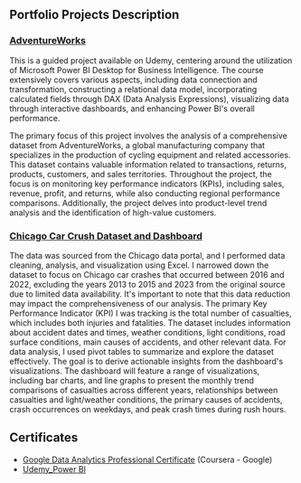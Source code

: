 ## Portfolio Projects Description

### [AdventureWorks](https://github.com/grngrass/data_analysis/blob/main/Power%20BI/AdventureWorks%20Report.pbix)

This is a guided project available on Udemy, centering around the utilization of Microsoft Power BI Desktop for Business Intelligence. The course extensively covers various aspects, including data connection and transformation, constructing a relational data model, incorporating calculated fields through DAX (Data Analysis Expressions), visualizing data through interactive dashboards, and enhancing Power BI's overall performance.

The primary focus of this project involves the analysis of a comprehensive dataset from AdventureWorks, a global manufacturing company that specializes in the production of cycling equipment and related accessories. This dataset contains valuable information related to transactions, returns, products, customers, and sales territories. Throughout the project, the focus is on monitoring key performance indicators (KPIs), including sales, revenue, profit, and returns, while also conducting regional performance comparisons. Additionally, the project delves into product-level trend analysis and the identification of high-value customers. 


### [Chicago Car Crush Dataset and Dashboard](https://github.com/grngrass/data_analysis/blob/main/Excel/Chicago_Car_Crush.md)
The data was sourced from the Chicago data portal, and I performed data cleaning, analysis, and visualization using Excel. I narrowed down the dataset to focus on Chicago car crashes that occurred between 2016 and 2022, excluding the years 2013 to 2015 and 2023 from the original source due to limited data availability. It's important to note that this data reduction may impact the comprehensiveness of our analysis.
The primary Key Performance Indicator (KPI) I was tracking is the total number of casualties, which includes both injuries and fatalities. The dataset includes information about accident dates and times, weather conditions, light conditions, road surface conditions, main causes of accidents, and other relevant data. For data analysis, I used pivot tables to summarize and explore the dataset effectively. The goal is to derive actionable insights from the dashboard's visualizations. The dashboard will feature a range of visualizations, including bar charts, and line graphs to present the monthly trend comparisons of casualties across different years, relationships between casualties and light/weather conditions, the primary causes of accidents, crash occurrences on weekdays, and peak crash times during rush hours.


## Certificates

- [Google Data Analytics Professional Certificate](https://coursera.org/share/5071c19f0df6a8ff5569e4251c4da158) (Coursera - Google)
- [Udemy_Power BI](https://www.udemy.com/certificate/UC-2b23dd77-b623-4f1f-8b4a-54058e34f2d9/)
